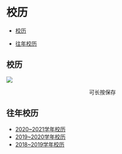 # 校历

* [校历](#校历)

* [往年校历](#往年校历)


## 校历

![](https://gd-filems.dancf.com/mcm79j/mcm79j/51560/6ea0451c-5e07-40ec-a0f6-80c4cd451e7c40430451.png)

<p style="text-align: center">可长按保存</p>

## 往年校历

- [2020~2021学年校历](https://upload-images.jianshu.io/upload_images/4697920-09baff817fe87d18.png)
- [2019~2020学年校历](https://z4a.net/images/2019/06/22/19-20II.jpg)
- [2018~2019学年校历](https://z4a.net/images/2019/02/24/7290d9cc20d7f5f9f4cae1a9ec42c2d4.png)


